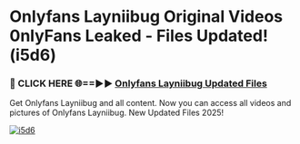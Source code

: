 # Onlyfans Layniibug Original Videos 0nlyFans Leaked - Files Updated! (i5d6)

<h3>🔴 CLICK HERE 🌐==►► <a href="https://tinyurl.com/ehrbuxhb" rel="nofollow">Onlyfans Layniibug Updated Files</a></h3>

Get Onlyfans Layniibug and all content. Now you can access all videos and pictures of Onlyfans Layniibug. New Updated Files 2025!

[![i5d6](https://i.imgur.com/lVYEuWS.gif)](https://tinyurl.com/ehrbuxhb)
